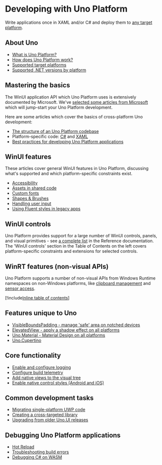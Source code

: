 ﻿---
uid: Uno.Development.Overview
---

# Developing with Uno Platform

Write applications once in XAML and/or C# and deploy them to [any target platform](getting-started/requirements.md).

## About Uno

* [What is Uno Platform?](xref:Uno.Documentation.Intro)
* [How does Uno Platform work?](xref:Uno.Development.HowItWorks)
* [Supported target platforms](xref:Uno.GettingStarted.Requirements)
* [Supported .NET versions by platform](xref:Uno.Development.NetVersionSupport)

## Mastering the basics

The WinUI application API which Uno Platform uses is extensively documented by Microsoft. We've [selected some articles from Microsoft](winui-doc-links.md) which will jump-start your Uno Platform development.

Here are some articles which cover the basics of cross-platform Uno development:

* [The structure of an Uno Platform codebase](uno-app-solution-structure.md)
* Platform-specific code: [C#](platform-specific-csharp.md) and [XAML](platform-specific-xaml.md)
* [Best practices for developing Uno Platform applications](best-practices-uno.md)

## WinUI features

These articles cover general WinUI features in Uno Platform, discussing what's supported and which platform-specific constraints exist.

* [Accessibility](features/working-with-accessibility.md)
* [Assets in shared code](features/working-with-assets.md)
* [Custom fonts](features/custom-fonts.md)
* [Shapes & Brushes](features/shapes-and-brushes.md)
* [Handling user input](features/pointers-keyboard-and-other-user-inputs.md)
* [Using Fluent styles in legacy apps](features/using-winui2.md)

## WinUI controls

Uno Platform provides support for a large number of WinUI controls, panels, and visual primitives - see [a complete list](implemented-views.md) in the Reference documentation. The 'WinUI controls' section in the Table of Contents on the left covers platform-specific constraints and extensions for selected controls.

## WinRT features (non-visual APIs)

Uno Platform supports a number of non-visual APIs from Windows Runtime namespaces on non-Windows platforms, like [clipboard management](features/windows-applicationmodel-datatransfer.md) and [sensor access](features/windows-devices-sensors.md).

[!include[Inline table of contents](includes/winrt-features-inline-toc.md)]

## Features unique to Uno

* [VisibleBoundsPadding - manage 'safe' area on notched devices](features/VisibleBoundsPadding.md)
* [ElevatedView - apply a shadow effect on all platforms](features/ElevatedView.md)
* [Uno.Material - Material Design on all platforms](external/uno.themes/doc/material-getting-started.md)
* [Uno.Cupertino](external/uno.themes/doc/cupertino-getting-started.md)

## Core functionality

* [Enable and configure logging](logging.md)
* [Configure build telemetry](uno-toolchain-telemetry.md)
* [Add native views to the visual tree](native-views.md)
* [Enable native control styles (Android and iOS)](native-styles.md)

## Common development tasks

* [Migrating single-platform UWP code](howto-migrate-existing-code.md)
* [Creating a cross-targeted library](migrating-libraries.md)
* [Upgrading from older Uno.UI releases](migrating-from-previous-releases.md)

## Debugging Uno Platform applications

* [Hot Reload](xref:Uno.Features.HotReload)
* [Troubleshooting build errors](uno-builds-troubleshooting.md)
* [Debugging C# on WASM](debugging-wasm.md)
